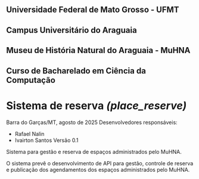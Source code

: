 ## Universidade Federal de Mato Grosso - UFMT
## Campus Universitário do Araguaia
## Museu de História Natural do Araguaia - MuHNA
## Curso de Bacharelado em Ciência da Computação

# **Sistema de reserva** *(place_reserve)*

Barra do Garças/MT, agosto de 2025
Desenvolvedores responsáveis:
- Rafael Nalin
- Ivairton Santos
Versão 0.1

Sistema para gestão e reserva de espaços administrados pelo MuHNA.

O sistema prevê o desenvolvimento de API para gestão, controle de reserva e publicação dos agendamentos dos espaços administrados pelo MuHNA.
